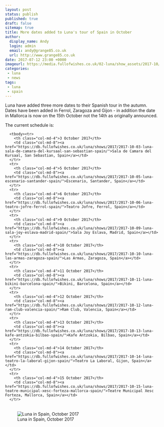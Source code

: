```yaml
---
layout: post
status: publish
published: true
draft: false
sitemap: true
title: More dates added to Luna's tour of Spain in October
author:
  display_name: Andy
  login: admin
  email: andy@grange85.co.uk
  url: http://www.grange85.co.uk
date: 2017-07-12 23:00 +0000
imageurl: https://media.fullofwishes.co.uk/02-luna/show_assets/2017-10/_master/luna-spain-2017-10.jpg
categories:
 - luna
 - news
tags:
 - luna
 - spain
---
```

<p>Luna have added three more dates to their Spanish tour in the autumn. Dates have been added in Ferrol, Zaragoza and Gijon - in addition the date in Mallorca is now on the 15th October not the 14th as originally announced.</p>

<p>The current schedule is:</p>

<table class="table table-striped">

      <tbody><tr>
        <th class="col-md-4">3 October 2017</th>
        <td class="col-md-8"><a href="https://db.fullofwishes.co.uk/luna/shows/2017/2017-10-03-luna-sala-de-camara-del-kursaal-san-sebastian-spain/">Sala de Camara del Kursaal, San Sebastian, Spain</a></td>
      </tr>
      <tr>
        <th class="col-md-4">5 October 2017</th>
        <td class="col-md-8"><a href="https://db.fullofwishes.co.uk/luna/shows/2017/2017-10-05-luna-escenario-santander-spain/">Escenario, Santander, Spain</a></td>
      </tr>
      <tr>
        <th class="col-md-4">6 October 2017</th>
        <td class="col-md-8"><a href="https://db.fullofwishes.co.uk/luna/shows/2017/2017-10-06-luna-teatro-jofre-ferrol-spain/">Teatro Jofre, Ferrol, Spain</a></td>
      </tr>
      <tr>
        <th class="col-md-4">9 October 2017</th>
        <td class="col-md-8"><a href="https://db.fullofwishes.co.uk/luna/shows/2017/2017-10-09-luna-sala-joy-eslava-madrid-spain/">Sala Joy Eslava, Madrid, Spain</a></td>
      </tr>
      <tr>
        <th class="col-md-4">10 October 2017</th>
        <td class="col-md-8"><a href="https://db.fullofwishes.co.uk/luna/shows/2017/2017-10-10-luna-las-armas-zaragoza-spain/">Las Armas, Zaragoza, Spain</a></td>
      </tr>
      <tr>
        <th class="col-md-4">11 October 2017</th>
        <td class="col-md-8"><a href="https://db.fullofwishes.co.uk/luna/shows/2017/2017-10-11-luna-bikini-barcelona-spain/">Bikini, Barcelona, Spain</a></td>
      </tr>
      <tr>
        <th class="col-md-4">12 October 2017</th>
        <td class="col-md-8"><a href="https://db.fullofwishes.co.uk/luna/shows/2017/2017-10-12-luna-ram-club-valencia-spain/">Ram Club, Valencia, Spain</a></td>
      </tr>
      <tr>
        <th class="col-md-4">13 October 2017</th>
        <td class="col-md-8"><a href="https://db.fullofwishes.co.uk/luna/shows/2017/2017-10-13-luna-kafe-antzokia-bilbao-spain/">Kafe Antzokia, Bilbao, Spain</a></td>
      </tr>
      <tr>
        <th class="col-md-4">14 October 2017</th>
        <td class="col-md-8"><a href="https://db.fullofwishes.co.uk/luna/shows/2017/2017-10-14-luna-teatro-la-laboral-gijon-spain/">Teatro La Laboral, Gijon, Spain</a></td>
      </tr>
      <tr>
        <th class="col-md-4">15 October 2017</th>
        <td class="col-md-8"><a href="https://db.fullofwishes.co.uk/luna/shows/2017/2017-10-15-luna-teatre-municipal-xesc-forteza-mallorca-spain/">Teatre Municipal Xesc Forteza, Mallorca, Spain</a></td>
      </tr>
</tbody></table>

<figure class="caption aligncenter"><img src="https://media.fullofwishes.co.uk/02-luna/show_assets/2017-10/_master/luna-spain-2017-10.jpg" alt="Luna in Spain, October 2017" /><figcaption class="caption-text">Luna in Spain, October 2017</figcaption></figure>
